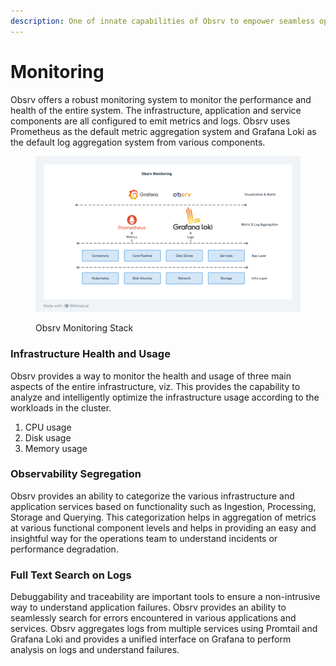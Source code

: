 ```yaml
---
description: One of innate capabilities of Obsrv to empower seamless operations
---
```


# Monitoring

Obsrv offers a robust monitoring system to monitor the performance and health of the entire system. The infrastructure, application and service components are all configured to emit metrics and logs. Obsrv uses Prometheus as the default metric aggregation system and Grafana Loki as the default log aggregation system from various components.

<figure><img src="../.gitbook/assets/spaces-wQH6CjWe7oYABC4HCh4N-uploads-d2b0gw4Rs5sIdmSiBQeX-4.png" alt=""><figcaption><p>Obsrv Monitoring Stack</p></figcaption></figure>

### Infrastructure Health and Usage <a href="#kjfbsjshwi01" id="kjfbsjshwi01"></a>

Obsrv provides a way to monitor the health and usage of three main aspects of the entire infrastructure, viz. This provides the capability to analyze and intelligently optimize the infrastructure usage according to the workloads in the cluster.

1. CPU usage
2. Disk usage
3. Memory usage

### Observability Segregation <a href="#id-539d3zbuepvu" id="id-539d3zbuepvu"></a>

Obsrv provides an ability to categorize the various infrastructure and application services based on functionality such as Ingestion, Processing, Storage and Querying. This categorization helps in aggregation of metrics at various functional component levels and helps in providing an easy and insightful way for the operations team to understand incidents or performance degradation.

### Full Text Search on Logs <a href="#id-4dku8r653uao" id="id-4dku8r653uao"></a>

Debuggability and traceability are important tools to ensure a non-intrusive way to understand application failures. Obsrv provides an ability to seamlessly search for errors encountered in various applications and services. Obsrv aggregates logs from multiple services using Promtail and Grafana Loki and provides a unified interface on Grafana to perform analysis on logs and understand failures.
